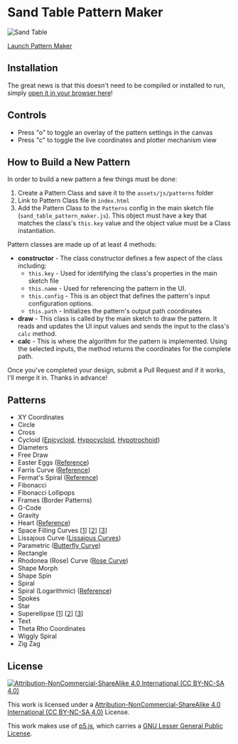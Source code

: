 # Sand Table Pattern Maker

![Sand Table](sand_table_pattern_maker.jpg)

[Launch Pattern Maker](https://github.com/Twiddled/sand-table-pattern-maker)

## Installation

The great news is that this doesn't need to be compiled or installed to run,
simply [open it in your browser here](https://markroland.github.io/sand-table-pattern-maker/)!

## Controls

 - Press "o" to toggle an overlay of the pattern settings in the canvas
 - Press "c" to toggle the live coordinates and plotter mechanism view

## How to Build a New Pattern

In order to build a new pattern a few things must be done:

1. Create a Pattern Class and save it to the `assets/js/patterns` folder
2. Link to Pattern Class file in `index.html`
3. Add the Pattern Class to the `Patterns` config in the main sketch file (`sand_table_pattern_maker.js`).
   This object must have a key that matches the class's `this.key` value and the object value
   must be a Class instantiation.

Pattern classes are made up of at least 4 methods:

 - **constructor** - The class constructor defines a few aspect of the class including:
   - `this.key` - Used for identifying the class's properties in the main sketch file
   - `this.name` - Used for referencing the pattern in the UI.
   - `this.config` - This is an object that defines the pattern's input configuration options.
   - `this.path` - Initializes the pattern's output path coordinates
 - **draw** - This class is called by the main sketch to draw the pattern. It reads and
   updates the UI input values and sends the input to the class's `calc` method.
 - **calc** - This is where the algorithm for the pattern is implemented. Using the selected
   inputs, the method returns the coordinates for the complete path.

Once you've completed your design, submit a Pull Request and if it works, I'll merge it in. Thanks in advance!

## Patterns

- XY Coordinates
- Circle
- Cross
- Cycloid ([Epicycloid](https://en.wikipedia.org/wiki/Epicycloid), [Hypocycloid](https://en.wikipedia.org/wiki/Hypocycloid), [Hypotrochoid](https://en.wikipedia.org/wiki/Hypotrochoid))
- Diameters
- Free Draw
- Easter Eggs ([Reference](https://math.stackexchange.com/questions/3375853/parametric-equations-for-a-true-egg-shape))
- Farris Curve ([Reference](http://www.sineofthetimes.org/the-art-of-parametric-equations-2/))
- Fermat's Spiral ([Reference](https://en.wikipedia.org/wiki/Fermat%27s_spiral))
- Fibonacci
- Fibonacci Lollipops
- Frames (Border Patterns)
- G-Code
- Gravity
- Heart ([Reference](http://mathworld.wolfram.com/HeartCurve.html))
- Space Filling Curves \[[1](https://p5js.org/examples/simulate-l-systems.html)\] \[[2](https://en.wikipedia.org/wiki/Space-filling_curve)\] \[[3](https://fedimser.github.io/l-systems.html)\]
- Lissajous Curve ([Lissajous Curves](https://en.wikipedia.org/wiki/Lissajous_curve))
- Parametric ([Butterfly Curve](https://en.wikipedia.org/wiki/Butterfly_curve_(transcendental)))
- Rectangle
- Rhodonea (Rose) Curve ([Rose Curve](https://en.wikipedia.org/wiki/Rose_(mathematics)))
- Shape Morph
- Shape Spin
- Spiral
- Spiral (Logarithmic) ([Reference](https://en.wikipedia.org/wiki/Logarithmic_spiral))
- Spokes
- Star
- Superellipse \[[1](https://en.wikipedia.org/wiki/Superellipse)\] \[[2](https://mathworld.wolfram.com/Superellipse.html)\] \[[3](https://thecodingtrain.com/CodingChallenges/019-superellipse.html)\]
- Text
- Theta Rho Coordinates
- Wiggly Spiral
- Zig Zag

## License

[![Attribution-NonCommercial-ShareAlike 4.0 International (CC BY-NC-SA 4.0)](https://i.creativecommons.org/l/by-nd/2.0/88x31.png)](https://creativecommons.org/licenses/by-nc-sa/4.0/)

This work is licensed under a [Attribution-NonCommercial-ShareAlike 4.0 International (CC BY-NC-SA 4.0)](https://creativecommons.org/licenses/by-nc-sa/4.0/) License.

This work makes use of [p5.js](https://p5js.org), which carries a [GNU Lesser General Public License](https://p5js.org/copyright.html).

